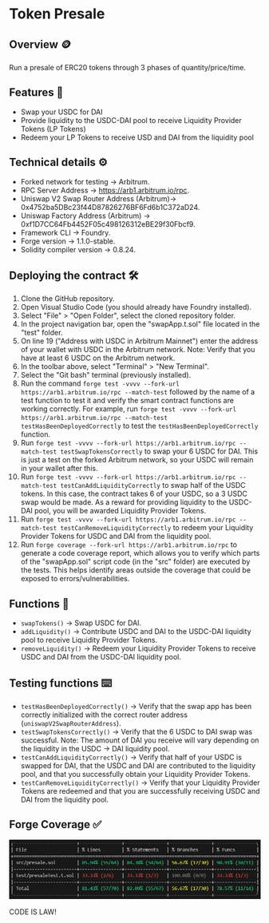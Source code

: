 # Token Presale
## Overview 🪙
Run a presale of ERC20 tokens through 3 phases of quantity/price/time.
## Features 📃
* Swap your USDC for DAI
* Provide liquidity to the USDC-DAI pool to receive Liquidity Provider Tokens (LP Tokens)
* Redeem your LP Tokens to receive USD and DAI from the liquidity pool
## Technical details ⚙️
* Forked network for testing -> Arbitrum.
* RPC Server Address -> https://arb1.arbitrum.io/rpc.
* Uniswap V2 Swap Router Address (Arbitrum)-> 0x4752ba5DBc23f44D87826276BF6Fd6b1C372aD24.
* Uniswap Factory Address (Arbitrum) -> 0xf1D7CC64Fb4452F05c498126312eBE29f30Fbcf9.
* Framework CLI -> Foundry.
* Forge version -> 1.1.0-stable.
* Solidity compiler version -> 0.8.24.
## Deploying the contract 🛠️
1. Clone the GitHub repository.
2. Open Visual Studio Code (you should already have Foundry installed).
3. Select "File" > "Open Folder", select the cloned repository folder.
4. In the project navigation bar, open the "swapApp.t.sol" file located in the "test" folder.
5. On line 19 ("Address with USDC in Arbitrum Mainnet") enter the address of your wallet with USDC in the Arbitrum network. Note: Verify that you have at least 6 USDC on the Arbitrum network.
6. In the toolbar above, select "Terminal" > "New Terminal".
7. Select the "Git bash" terminal (previously installed).
8. Run the command `forge test -vvvv --fork-url https://arb1.arbitrum.io/rpc --match-test` followed by the name of a test function to test it and verify the smart contract functions are working correctly. For example, run `forge test -vvvv --fork-url https://arb1.arbitrum.io/rpc --match-test testHasBeenDeployedCorrectly` to test the `testHasBeenDeployedCorrectly` function.
9. Run `forge test -vvvv --fork-url https://arb1.arbitrum.io/rpc --match-test testSwapTokensCorrectly` to swap your 6 USDC for DAI. This is just a test on the forked Arbitrum network, so your USDC will remain in your wallet after this.
10. Run `forge test -vvvv --fork-url https://arb1.arbitrum.io/rpc --match-test testCanAddLiquidityCorrectly` to swap half of the USDC tokens. In this case, the contract takes 6 of your USDC, so a 3 USDC swap would be made. As a reward for providing liquidity to the USDC-DAI pool, you will be awarded Liquidity Provider Tokens.
11. Run `forge test -vvvv --fork-url https://arb1.arbitrum.io/rpc --match-test testCanRemoveLiquidityCorrectly` to redeem your Liquidity Provider Tokens for USDC and DAI from the liquidity pool.
12. Run `forge coverage --fork-url https://arb1.arbitrum.io/rpc` to generate a code coverage report, which allows you to verify which parts of the "swapApp.sol" script code (in the "src" folder) are executed by the tests. This helps identify areas outside the coverage that could be exposed to errors/vulnerabilities.
## Functions 📌
* `swapTokens()` -> Swap USDC for DAI.
* `addLiquidity()` -> Contribute USDC and DAI to the USDC-DAI liquidity pool to receive Liquidity Provider Tokens.
* `removeLiquidity()` -> Redeem your Liquidity Provider Tokens to receive USDC and DAI from the USDC-DAI liquidity pool.
## Testing functions ⌨️
* `testHasBeenDeployedCorrectly()` -> Verify that the swap app has been correctly initialized with the correct router address (`uniswapV2SwapRouterAddress`).
* `testSwapTokensCorrectly()` -> Verify that the 6 USDC to DAI swap was successful. Note: The amount of DAI you receive will vary depending on the liquidity in the USDC -> DAI liquidity pool.
* `testCanAddLiquidityCorrectly()` -> Verify that half of your USDC is swapped for DAI, that the USDC and DAI are contributed to the liquidity pool, and that you successfully obtain your Liquidity Provider Tokens.
* `testCanRemoveLiquidityCorrectly()` -> Verify that your Liquidity Provider Tokens are redeemed and that you are successfully receiving USDC and DAI from the liquidity pool.
## Forge Coverage ✅
![Forge Coverage](images/forgeCoverage.png)  

CODE IS LAW!
